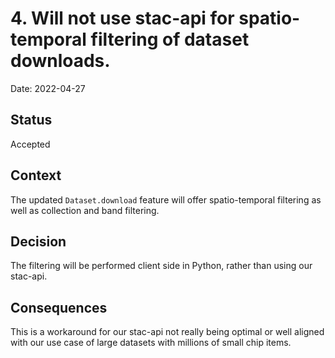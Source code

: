 # 4. Will not use stac-api for spatio-temporal filtering of dataset downloads.

Date: 2022-04-27

## Status

Accepted

## Context

The updated `Dataset.download` feature will offer spatio-temporal
filtering as well as collection and band filtering.

## Decision

The filtering will be performed client side in Python, rather than
using our stac-api.

## Consequences

This is a workaround for our stac-api not really being optimal or well
aligned with our use case of large datasets with millions of small
chip items.

